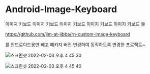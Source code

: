 # Android-Image-Keyboard
이미지 키보드 이미지 키보드 이미지 키보드 이미지 키보드 이미지 키보드 😢


https://github.com/jim-at-jibba/rn-custom-image-keyboard

를 안드로이드용만 빼고 패키지 버전 변경하여 동작하도록 변경한 프로줵트~


![스크린샷 2022-02-03 오후 4 45 30](https://user-images.githubusercontent.com/33385465/152301779-9f3c8f5e-7028-40be-b513-b6e2ae5e9a05.png)



![스크린샷 2022-02-03 오후 4 45 40](https://user-images.githubusercontent.com/33385465/152301794-4c3bbcf6-414d-4733-9331-7d1ef50fa32c.png)

